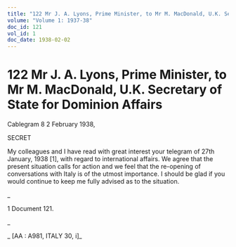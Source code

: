 ```yaml
---
title: "122 Mr J. A. Lyons, Prime Minister, to Mr M. MacDonald, U.K. Secretary of State for Dominion Affairs"
volume: "Volume 1: 1937-38"
doc_id: 121
vol_id: 1
doc_date: 1938-02-02
---
```


# 122 Mr J. A. Lyons, Prime Minister, to Mr M. MacDonald, U.K. Secretary of State for Dominion Affairs

Cablegram 8 2 February 1938,

SECRET

My colleagues and I have read with great interest your telegram of 27th January, 1938 [1], with regard to international affairs. We agree that the present situation calls for action and we feel that the re-opening of conversations with Italy is of the utmost importance. I should be glad if you would continue to keep me fully advised as to the situation.

_

1 Document 121.

_

_ [AA : A981, ITALY 30, i]_
